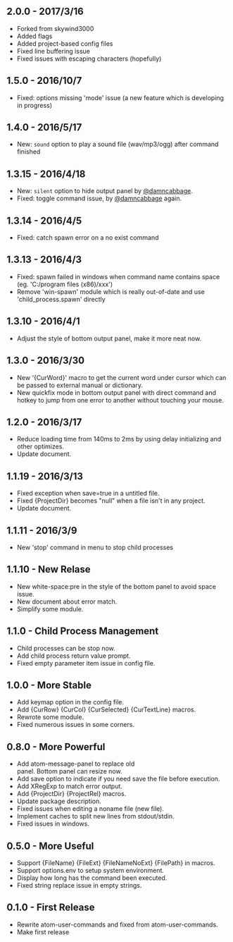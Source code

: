 ## 2.0.0 - 2017/3/16
* Forked from skywind3000
* Added flags
* Added project-based config files
* Fixed line buffering issue
* Fixed issues with escaping characters (hopefully)

## 1.5.0 - 2016/10/7
* Fixed: options missing 'mode' issue (a new feature which is developing in progress)

## 1.4.0 - 2016/5/17
* New: `sound` option to play a sound file (wav/mp3/ogg) after command finished

## 1.3.15 - 2016/4/18
* New: `silent` option to hide output panel by  [@damncabbage](https://github.com/damncabbage).
* Fixed: toggle command issue, by [@damncabbage](https://github.com/damncabbage) again.

## 1.3.14 - 2016/4/5
* Fixed: catch spawn error on a no exist command

## 1.3.13 - 2016/4/3
* Fixed: spawn failed in windows when command name contains space (eg. 'C:/program files (x86)/xxx')
* Remove 'win-spawn' module which is really out-of-date and use 'child_process.spawn' directly

## 1.3.10 - 2016/4/1
* Adjust the style of bottom output panel, make it more neat now.

## 1.3.0 - 2016/3/30
* New '{CurWord}' macro to get the current word under cursor which can be  passed to external manual or dictionary.
* New quickfix mode in bottom output panel with direct command and hotkey to jump from one error to another without touching your mouse.

## 1.2.0 - 2016/3/17
* Reduce loading time from 140ms to 2ms by using delay initializing and other optimizes.
* Update document.

## 1.1.19 - 2016/3/13
* Fixed exception when save=true in a untitled file.
* Fixed {ProjectDir} becomes "null" when a file isn't in any project.
* Update document.

## 1.1.11 - 2016/3/9
* New 'stop' command in menu to stop child processes

## 1.1.10 - New Relase
* New white-space:pre in the style of the bottom panel to avoid space issue.
* New document about error match.
* Simplify some module.

## 1.1.0 - Child Process Management
* Child processes can be stop now.
* Add child process return value prompt.
* Fixed empty parameter item issue in config file.

## 1.0.0 - More Stable
* Add keymap option in the config file.
* Add {CurRow} {CurCol} {CurSelected} {CurTextLine} macros.
* Rewrote some module.
* Fixed numerous issues in some corners.

## 0.8.0 - More Powerful
* Add atom-message-panel to replace old <div> panel. Bottom panel can resize now.
* Add save option to indicate if you need save the file before execution.
* Add XRegExp to match error output.
* Add {ProjectDir} {ProjectRel} macros.
* Update package description.
* Fixed issues when editing a noname file (new file).
* Implement caches to split new lines from stdout/stdin.
* Fixed issues in windows.


## 0.5.0 - More Useful
* Support {FileName} {FileExt} {FileNameNoExt} {FilePath} in macros.
* Support options.env to setup system environment.
* Display how long has the command been executed.
* Fixed string replace issue in empty strings.

## 0.1.0 - First Release
* Rewrite atom-user-commands and fixed from atom-user-commands.
* Make first release

